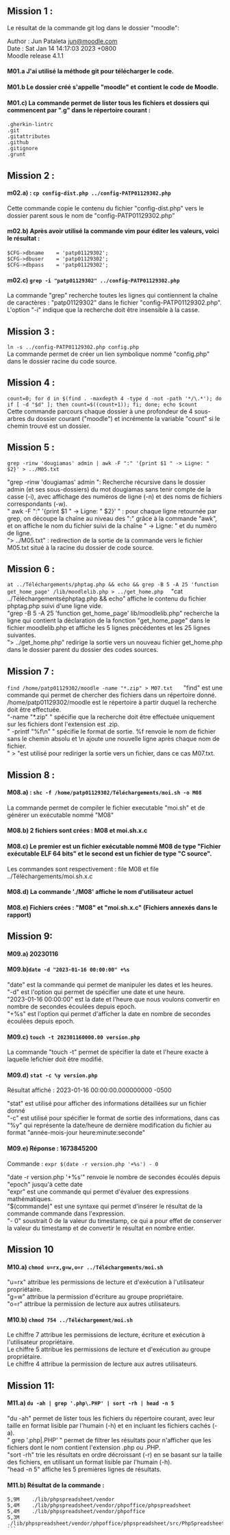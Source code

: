 ## Mission 1 :

Le résultat de la commande git log dans le dossier "moodle": 

Author : Jun Pataleta <jun@moodle.com>  
Date : Sat Jan 14 14:17:03 2023 +0800  
Moodle release 4.1.1  

#### M01.a J'ai utilisé la méthode git pour télécharger le code.    
#### M01.b Le dossier créé s'appelle "moodle" et contient le code de Moodle.  

#### M01.c) La commande permet de lister tous les fichiers et dossiers qui commencent par ".g" dans le répertoire courant :  
```
.gherkin-lintrc  
.git  
.gitattributes  
.github  
.gitignore  
.grunt  
```

## Mission 2 :

#### m02.a) : ```cp config-dist.php ../config-PATP01129302.php ```  
Cette commande copie le contenu du fichier "config-dist.php" vers le dossier parent sous le nom de "config-PATP01129302.php"  

#### m02.b) Après avoir utilisé la commande vim pour éditer les valeurs, voici le résultat :  
```
$CFG->dbname    = 'patp01129302';  
$CFG->dbuser    = 'patp01129302';  
$CFG->dbpass    = 'patp01129302';  
```

#### m02.c) ```grep -i "patp01129302" ../config-PATP01129302.php  ``` 
La commande "grep" recherche toutes les lignes qui contiennent la chaîne de caractères : "patp01129302" dans le fichier "config-PATP01129302.php".   
L'option "-i" indique que la recherche doit être insensible à la casse.


## Mission 3 :
```ln -s ../config-PATP01129302.php config.php   ```  
La commande permet de créer un lien symbolique nommé "config.php" dans le dossier racine du code source.

## Mission 4 :
```count=0; for d in $(find . -maxdepth 4 -type d -not -path '*/\.*'); do if [ -d "$d" ]; then count=$((count+1)); fi; done; echo $count```  
Cette commande parcours chaque dossier à une profondeur de 4 sous-arbres du dossier courant ("moodle") et incrémente la variable "count" si le chemin trouvé est un dossier.

## Mission 5 :
```grep -rinw 'dougiamas' admin | awk -F ":" '{print $1 " -> Ligne: " $2}' > ../M05.txt ``` 

"grep -rinw 'dougiamas' admin ": Recherche récursive dans le dossier admin (et ses sous-dossiers) du mot dougiamas sans tenir compte de la casse (-i), avec affichage des numéros de ligne (-n) et des noms de fichiers correspondants (-w).  
" awk -F ":" '{print $1 " -> Ligne: " $2}' " : pour chaque ligne retournée par grep, on découpe la chaîne au niveau des ":" grâce à la commande "awk", et on affiche le nom du fichier suivi de la chaîne " -> Ligne: " et du numéro de ligne.  
"> ../M05.txt" : redirection de la sortie de la commande vers le fichier M05.txt situé à la racine du dossier de code source.  

## Mission 6 : 

```at ../Téléchargements/phptag.php && echo && grep -B 5 -A 25 'function get_home_page' /lib/moodlelib.php > ../get_home.php  ```
"cat ../Téléchargementséphptag.php && echo" affiche le contenu du fichier phptag.php suivi d'une ligne vide.  
"grep -B 5 -A 25 'function get_home_page' lib/moodlelib.php" recherche la ligne qui contient la déclaration de la fonction "get_home_page" dans le fichier moodlelib.php et affiche les 5 lignes précédentes et les 25 lignes suivantes.  
"> ../get_home.php" redirige la sortie vers un nouveau fichier get_home.php dans le dossier parent du dossier des codes sources.  


## Mission 7 : 

```find /home/patp01129302/moodle -name "*.zip" > M07.txt   ```
"find" est une commande qui permet de chercher des fichiers dans un répertoire donné.  
/home/patp01129302/moodle est le répertoire à partir duquel la recherche doit être effectuée.  
"-name "*.zip" " spécifie que la recherche doit être effectuée uniquement sur les fichiers dont l'extension est .zip.  
" -printf "%f\n" " spécifie le format de sortie. %f renvoie le nom de fichier sans le chemin absolu et \n ajoute une nouvelle ligne après chaque nom de fichier.  
" > "est utilisé pour rediriger la sortie vers un fichier, dans ce cas M07.txt.  


## Mission 8 :

#### M08.a) : ```shc -f /home/patp01129302/Téléchargements/moi.sh -o M08  ```
La commande permet de compiler le fichier executable "moi.sh" et de générer un exécutable nommé "M08"  

#### M08.b) 2 fichiers sont crées : M08 et moi.sh.x.c  

#### M08.c) Le premier est un fichier exécutable nommé M08 de type "Fichier exécutable ELF 64 bits" et le second est un fichier de type "C source".  
Les commandes sont respectivement : file M08 et file ../Téléchargements/moi.sh.x.c

#### M08.d) La commande './M08' affiche le nom d'utilisateur actuel  

#### M08.e) Fichiers crées : "M08" et "moi.sh.x.c" (Fichiers annexés dans le rapport)  


## Mission 9:

#### M09.a) 20230116

#### M09.b)``` date -d "2023-01-16 00:00:00" +%s  ```
"date" est la commande qui permet de manipuler les dates et les heures.  
"-d" est l'option qui permet de spécifier une date et une heure.  
"2023-01-16 00:00:00" est la date et l'heure que nous voulons convertir en nombre de secondes écoulées depuis epoch.  
"+%s" est l'option qui permet d'afficher la date en nombre de secondes écoulées depuis epoch.  


#### M09.c) ```touch -t 202301160000.00 version.php ``` 
La commande "touch -t" permet de spécifier la date et l'heure exacte à laquelle lefichier doit être modifié.

#### M09.d) ```stat -c %y version.php  ```
Résultat affiché : 2023-01-16 00:00:00.000000000 -0500

"stat" est utilisé pour afficher des informations détaillées sur un fichier donné  
"-c" est utilisé pour spécifier le format de sortie des informations, dans cas "%y" qui représente la date/heure de dernière modification du fichier au format   "année-mois-jour heure:minute:seconde"  

#### M09.e) Réponse : 1673845200  
Commande : ```expr $(date -r version.php '+%s') - 0```  

"date -r version.php '+%s'" renvoie le nombre de secondes écoulés depuis "epoch" jusqu'à cette date  
"expr" est une commande qui permet d'évaluer des expressions mathématiques.  
"$(commande)" est une syntaxe qui permet d'insérer le résultat de la commande commande dans l'expression.  
"- 0" soustrait 0 de la valeur du timestamp, ce qui a pour effet de conserver la valeur du timestamp et de convertir le résultat en nombre entier.  

## Mission 10
#### M10.a) ```chmod u=rx,g=w,o=r ../Téléchargements/moi.sh  ```

"u=rx" attribue les permissions de lecture et d'exécution à l'utilisateur propriétaire.  
"g=w" attribue la permission d'écriture au groupe propriétaire.  
"o=r" attribue la permission de lecture aux autres utilisateurs.  

#### M10.b) ```chmod 754 ../Téléchargement/moi.sh  ```

Le chiffre 7 attribue les permissions de lecture, écriture et exécution à l'utilisateur propriétaire.  
Le chiffre 5 attribue les permissions de lecture et d'exécution au groupe propriétaire.  
Le chiffre 4 attribue la permission de lecture aux autres utilisateurs.  


## Mission 11:
#### M11.a) ```du -ah | grep '.php\.PHP' | sort -rh | head -n 5  ```

"du -ah" permet de lister tous les fichiers du répertoire courant, avec leur taille en format lisible par l'humain (-h) et en incluant les fichiers cachés (-a).  
" grep '.php\|.PHP' " permet de filtrer les résultats pour n'afficher que les fichiers dont le nom contient l'extension .php ou .PHP.  
"sort -rh" trie les résultats en ordre décroissant (-r) en se basant sur la taille des fichiers, en utilisant un format lisible par l'humain (-h).  
"head -n 5" affiche les 5 premières lignes de résultats.  


#### M11.b) Résultat de la commande :  
```6,0M	./lib/phpspreadsheet  
5,9M	./lib/phpspreadsheet/vendor  
5,4M	./lib/phpspreadsheet/vendor/phpoffice/phpspreadsheet  
5,4M	./lib/phpspreadsheet/vendor/phpoffice  
5,3M	./lib/phpspreadsheet/vendor/phpoffice/phpspreadsheet/src/PhpSpreadsheet  ```
